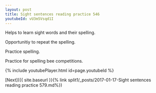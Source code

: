 ```yaml
---
layout: post
title: Sight sentences reading practice 546
youtubeId: vU3m5Vsqd1I
---
```

 
 
Helps to learn sight words and their spelling.

Opportunitiy to repeat the spelling. 

Practice spelling. 
 
Practice for spelling bee competitions. 
 
{% include youtubePlayer.html id=page.youtubeId %}
 
 

[Next]({{ site.baseurl }}{% link  split1/_posts/2017-01-17-Sight sentences reading practice 579.md%})
 
